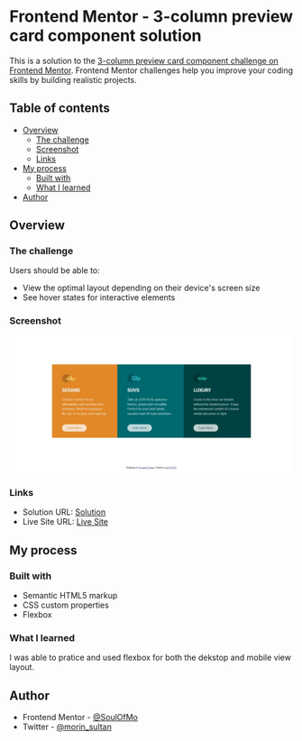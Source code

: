 # Frontend Mentor - 3-column preview card component solution

This is a solution to the [3-column preview card component challenge on Frontend Mentor](https://www.frontendmentor.io/challenges/3column-preview-card-component-pH92eAR2-). Frontend Mentor challenges help you improve your coding skills by building realistic projects. 

## Table of contents

- [Overview](#overview)
  - [The challenge](#the-challenge)
  - [Screenshot](#screenshot)
  - [Links](#links)
- [My process](#my-process)
  - [Built with](#built-with)
  - [What I learned](#what-i-learned)
- [Author](#author)


## Overview

### The challenge

Users should be able to:

- View the optimal layout depending on their device's screen size
- See hover states for interactive elements

### Screenshot

![](/images/Desktop%20View.jpeg)

### Links

- Solution URL: [Solution](https://github.com/SoulOfMo/3-column-preview-card-component-main.git)
- Live Site URL: [Live Site ](https://soulofmo.github.io/3-column-preview-card-component-main/)

## My process

### Built with

- Semantic HTML5 markup
- CSS custom properties
- Flexbox

### What I learned

I was able to pratice and used flexbox for both the dekstop and mobile view layout. 

## Author

- Frontend Mentor - [@SoulOfMo](https://www.frontendmentor.io/profile/SoulOfmo)
- Twitter - [@morin_sultan](https://www.twitter.com/morin_sultan?s=09)